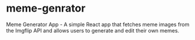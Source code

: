 # meme-genrator
Meme Generator App - A simple React app that fetches meme images from the Imgflip API and allows users to generate and edit their own memes.
